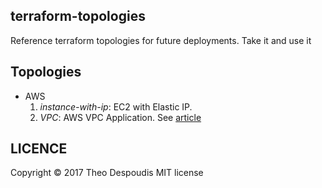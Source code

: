 terraform-topologies
---

Reference terraform topologies for future deployments.
Take it and use it

## Topologies

* AWS
    1. *instance-with-ip*: EC2 with Elastic IP.
    2. *VPC*: AWS VPC Application. See [article](https://dev.to/duduribeiro/creating-your-cloud-servers-with-terraform-2lpd)



## LICENCE
Copyright © 2017 Theo Despoudis MIT license